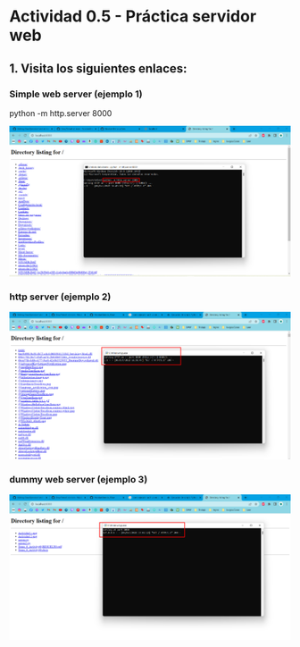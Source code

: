 # Actividad 0.5 - Práctica servidor web
## 1. Visita los siguientes enlaces:
### Simple web server (ejemplo 1)
python -m http.server 8000


![imagen1](Ejercicio1/Actividad1.png)
### http server (ejemplo 2)
![imagen2](Ejercicio1/Actividad2.png)
### dummy web server (ejemplo 3)
![imagen3](Ejercicio1/Actividad3.png)
